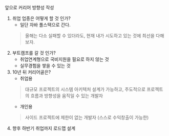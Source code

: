앞으로 커리어 방향성 작성
1. 취업 업종은 어떻게 할 것 인가?
    - 일단 자바 풀스택으로 간다.
    > 올해는 다소 실패할 수 있더라도, 현재 내가 시도하고 있는 것에 최선을 다해보자.
2. 부트캠프를 갈 것 인가?
    - 취업연계형으로 국비지원을 필요로 하지 않는 것
    - 실무경험을 쌓을 수 있는 것
3. 10년 뒤 커리어골은?
    - 취업용
    > 대규모 프로젝트의 시스템 아키텍처 설계가 가능하고, 주도적으로 프로젝트의 흐름과 방향성을 움직일 수 있는 개발자
    - 개인용
    > 사이드 프로젝트에 제한이 없는 개발자 (스스로 수익창출이 가능한)
4. 향후 하반기 취업까지 로드맵 설계